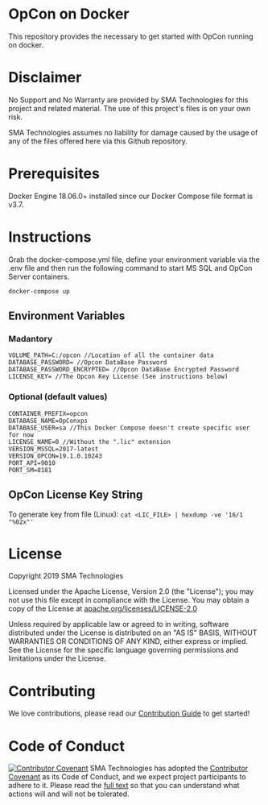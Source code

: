 # OpCon on Docker
This repository provides the necessary to get started with OpCon running on docker.

# Disclaimer
No Support and No Warranty are provided by SMA Technologies for this project and related material. The use of this project's files is on your own risk.

SMA Technologies assumes no liability for damage caused by the usage of any of the files offered here via this Github repository.

# Prerequisites
Docker Engine 18.06.0+ installed since our Docker Compose file format is v3.7.

# Instructions
Grab the docker-compose.yml file, define your environment variable via the .env file and then run the following command to start MS SQL and OpCon Server containers.
```
docker-compose up
```

## Environment Variables

### Madantory

```
VOLUME_PATH=C:/opcon //Location of all the container data
DATABASE_PASSWORD= //Opcon DataBase Password
DATABASE_PASSWORD_ENCRYPTED= //Opcon DataBase Encrypted Password
LICENSE_KEY= //The Opcon Key License (See instructions below)
```

### Optional (default values)

```
CONTAINER_PREFIX=opcon
DATABASE_NAME=OpConxps
DATABASE_USER=sa //This Docker Compose doesn't create specific user for now
LICENSE_NAME=0 //Without the ".lic" extension
VERSION_MSSQL=2017-latest
VERSION_OPCON=19.1.0.10243
PORT_API=9010
PORT_SM=8181
```

## OpCon License Key String

To generate key from file (Linux):
`cat <LIC_FILE> | hexdump -ve '16/1 "%02x"'`

# License
Copyright 2019 SMA Technologies

Licensed under the Apache License, Version 2.0 (the "License");
you may not use this file except in compliance with the License.
You may obtain a copy of the License at [apache.org/licenses/LICENSE-2.0](http://www.apache.org/licenses/LICENSE-2.0)

Unless required by applicable law or agreed to in writing, software
distributed under the License is distributed on an "AS IS" BASIS,
WITHOUT WARRANTIES OR CONDITIONS OF ANY KIND, either express or implied.
See the License for the specific language governing permissions and
limitations under the License.

# Contributing
We love contributions, please read our [Contribution Guide](CONTRIBUTING.md) to get started!

# Code of Conduct
[![Contributor Covenant](https://img.shields.io/badge/Contributor%20Covenant-v2.0%20adopted-ff69b4.svg)](code-of-conduct.md)
SMA Technologies has adopted the [Contributor Covenant](CODE_OF_CONDUCT.md) as its Code of Conduct, and we expect project participants to adhere to it. Please read the [full text](CODE_OF_CONDUCT.md) so that you can understand what actions will and will not be tolerated.
